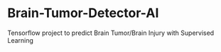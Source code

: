 # Brain-Tumor-Detector-AI
Tensorflow project to predict Brain Tumor/Brain Injury with Supervised Learning
